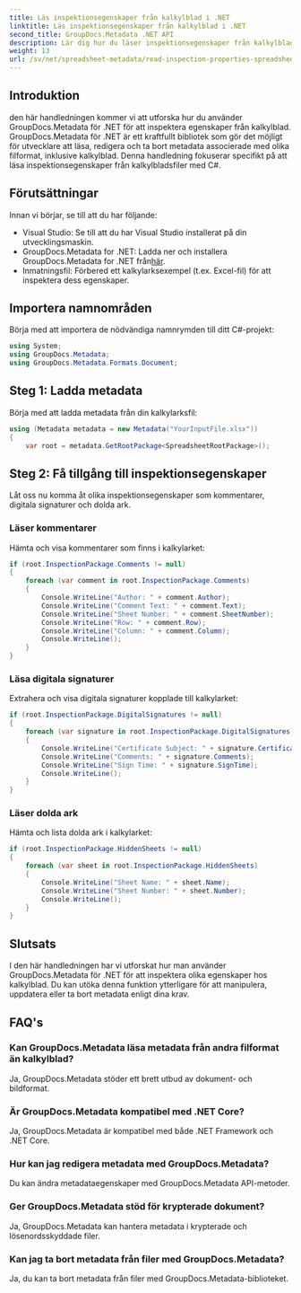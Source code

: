 ```yaml
---
title: Läs inspektionsegenskaper från kalkylblad i .NET
linktitle: Läs inspektionsegenskaper från kalkylblad i .NET
second_title: GroupDocs.Metadata .NET API
description: Lär dig hur du läser inspektionsegenskaper från kalkylblad med GroupDocs.Metadata för .NET. Få åtkomst till kommentarer, digitala signaturer och dolda ark utan ansträngning.
weight: 13
url: /sv/net/spreadsheet-metadata/read-inspection-properties-spreadsheets/
---
```

## Introduktion
den här handledningen kommer vi att utforska hur du använder GroupDocs.Metadata för .NET för att inspektera egenskaper från kalkylblad. GroupDocs.Metadata för .NET är ett kraftfullt bibliotek som gör det möjligt för utvecklare att läsa, redigera och ta bort metadata associerade med olika filformat, inklusive kalkylblad. Denna handledning fokuserar specifikt på att läsa inspektionsegenskaper från kalkylbladsfiler med C#.
## Förutsättningar
Innan vi börjar, se till att du har följande:
- Visual Studio: Se till att du har Visual Studio installerat på din utvecklingsmaskin.
-  GroupDocs.Metadata for .NET: Ladda ner och installera GroupDocs.Metadata for .NET från[här](https://releases.groupdocs.com/metadata/net/).
- Inmatningsfil: Förbered ett kalkylarksexempel (t.ex. Excel-fil) för att inspektera dess egenskaper.

## Importera namnområden
Börja med att importera de nödvändiga namnrymden till ditt C#-projekt:
```csharp
using System;
using GroupDocs.Metadata;
using GroupDocs.Metadata.Formats.Document;
```
## Steg 1: Ladda metadata
Börja med att ladda metadata från din kalkylarksfil:
```csharp
using (Metadata metadata = new Metadata("YourInputFile.xlsx"))
{
    var root = metadata.GetRootPackage<SpreadsheetRootPackage>();
```
## Steg 2: Få tillgång till inspektionsegenskaper
Låt oss nu komma åt olika inspektionsegenskaper som kommentarer, digitala signaturer och dolda ark.
### Läser kommentarer
Hämta och visa kommentarer som finns i kalkylarket:
```csharp
if (root.InspectionPackage.Comments != null)
{
    foreach (var comment in root.InspectionPackage.Comments)
    {
        Console.WriteLine("Author: " + comment.Author);
        Console.WriteLine("Comment Text: " + comment.Text);
        Console.WriteLine("Sheet Number: " + comment.SheetNumber);
        Console.WriteLine("Row: " + comment.Row);
        Console.WriteLine("Column: " + comment.Column);
        Console.WriteLine();
    }
}
```
### Läsa digitala signaturer
Extrahera och visa digitala signaturer kopplade till kalkylarket:
```csharp
if (root.InspectionPackage.DigitalSignatures != null)
{
    foreach (var signature in root.InspectionPackage.DigitalSignatures)
    {
        Console.WriteLine("Certificate Subject: " + signature.CertificateSubject);
        Console.WriteLine("Comments: " + signature.Comments);
        Console.WriteLine("Sign Time: " + signature.SignTime);
        Console.WriteLine();
    }
}
```
### Läser dolda ark
Hämta och lista dolda ark i kalkylarket:
```csharp
if (root.InspectionPackage.HiddenSheets != null)
{
    foreach (var sheet in root.InspectionPackage.HiddenSheets)
    {
        Console.WriteLine("Sheet Name: " + sheet.Name);
        Console.WriteLine("Sheet Number: " + sheet.Number);
        Console.WriteLine();
    }
}
```

## Slutsats
I den här handledningen har vi utforskat hur man använder GroupDocs.Metadata för .NET för att inspektera olika egenskaper hos kalkylblad. Du kan utöka denna funktion ytterligare för att manipulera, uppdatera eller ta bort metadata enligt dina krav.

## FAQ's
### Kan GroupDocs.Metadata läsa metadata från andra filformat än kalkylblad?
Ja, GroupDocs.Metadata stöder ett brett utbud av dokument- och bildformat.
### Är GroupDocs.Metadata kompatibel med .NET Core?
Ja, GroupDocs.Metadata är kompatibel med både .NET Framework och .NET Core.
### Hur kan jag redigera metadata med GroupDocs.Metadata?
Du kan ändra metadataegenskaper med GroupDocs.Metadata API-metoder.
### Ger GroupDocs.Metadata stöd för krypterade dokument?
Ja, GroupDocs.Metadata kan hantera metadata i krypterade och lösenordsskyddade filer.
### Kan jag ta bort metadata från filer med GroupDocs.Metadata?
Ja, du kan ta bort metadata från filer med GroupDocs.Metadata-biblioteket.